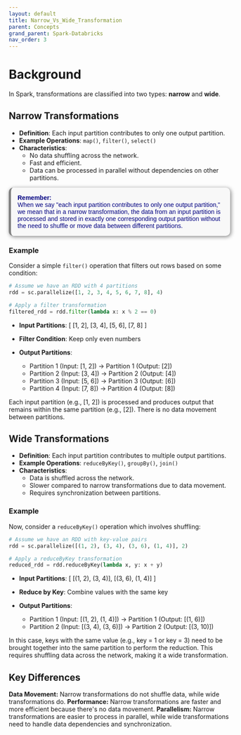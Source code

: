 ```yaml
---
layout: default
title: Narrow_Vs_Wide_Transformation
parent: Concepts
grand_parent: Spark-Databricks
nav_order: 3
---
```


# Background
In Spark, transformations are classified into two types: **narrow** and **wide**.

## Narrow Transformations
- **Definition**: Each input partition contributes to only one output partition.
- **Example Operations**: `map()`, `filter()`, `select()`
- **Characteristics**:
  - No data shuffling across the network.
  - Fast and efficient.
  - Data can be processed in parallel without dependencies on other partitions.

<p style="color: navy; font-family: 'Trebuchet MS', Helvetica, sans-serif; background-color: #f8f8f8; padding: 15px; border-left: 5px solid grey; border-radius: 10px; box-shadow: 2px 2px 10px grey;">
<strong>Remember:</strong><br>
When we say "each input partition contributes to only one output partition," we mean that in a narrow transformation, the data from an input partition is processed and stored in exactly one corresponding output partition without the need to shuffle or move data between different partitions.
</p>

### Example
Consider a simple `filter()` operation that filters out rows based on some condition:

```python
# Assume we have an RDD with 4 partitions
rdd = sc.parallelize([1, 2, 3, 4, 5, 6, 7, 8], 4)

# Apply a filter transformation
filtered_rdd = rdd.filter(lambda x: x % 2 == 0)
```

- **Input Partitions**: [ [1, 2], [3, 4], [5, 6], [7, 8] ]
- **Filter Condition**: Keep only even numbers

- **Output Partitions**:
  - Partition 1 (Input: [1, 2]) → Partition 1 (Output: [2])
  - Partition 2 (Input: [3, 4]) → Partition 2 (Output: [4])
  - Partition 3 (Input: [5, 6]) → Partition 3 (Output: [6])
  - Partition 4 (Input: [7, 8]) → Partition 4 (Output: [8])

Each input partition (e.g., [1, 2]) is processed and produces output that remains within the same partition (e.g., [2]). There is no data movement between partitions.



## Wide Transformations
- **Definition**: Each input partition contributes to multiple output partitions.
- **Example Operations**: `reduceByKey()`, `groupBy()`, `join()`
- **Characteristics**:
  - Data is shuffled across the network.
  - Slower compared to narrow transformations due to data movement.
  - Requires synchronization between partitions.

### Example
Now, consider a `reduceByKey()` operation which involves shuffling:

```python
# Assume we have an RDD with key-value pairs
rdd = sc.parallelize([(1, 2), (3, 4), (3, 6), (1, 4)], 2)

# Apply a reduceByKey transformation
reduced_rdd = rdd.reduceByKey(lambda x, y: x + y)
```

- **Input Partitions**: [ [(1, 2), (3, 4)], [(3, 6), (1, 4)] ]

- **Reduce by Key**: Combine values with the same key

- **Output Partitions**:
  - Partition 1 (Input: [(1, 2), (1, 4)]) → Partition 1 (Output: [(1, 6)])
  - Partition 2 (Input: [(3, 4), (3, 6)]) → Partition 2 (Output: [(3, 10)])

In this case, keys with the same value (e.g., key = 1 or key = 3) need to be brought together into the same partition to perform the reduction. This requires shuffling data across the network, making it a wide transformation.


## Key Differences
**Data Movement:** Narrow transformations do not shuffle data, while wide transformations do.
**Performance:** Narrow transformations are faster and more efficient because there's no data movement.
**Parallelism:** Narrow transformations are easier to process in parallel, while wide transformations need to handle data dependencies and synchronization.